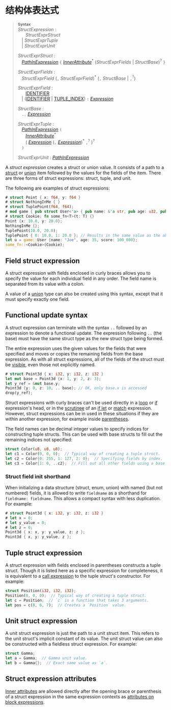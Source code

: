 # 结构体表达式

> **<sup>Syntax</sup>**\
> _StructExpression_ :\
> &nbsp;&nbsp; &nbsp;&nbsp; _StructExprStruct_\
> &nbsp;&nbsp; | _StructExprTuple_\
> &nbsp;&nbsp; | _StructExprUnit_
>
> _StructExprStruct_ :\
> &nbsp;&nbsp; [_PathInExpression_] `{` [_InnerAttribute_]<sup>\*</sup> (_StructExprFields_ | _StructBase_)<sup>?</sup> `}`
>
> _StructExprFields_ :\
> &nbsp;&nbsp; _StructExprField_ (`,` _StructExprField_)<sup>\*</sup> (`,` _StructBase_ | `,`<sup>?</sup>)
>
> _StructExprField_ :\
> &nbsp;&nbsp; &nbsp;&nbsp; [IDENTIFIER]\
> &nbsp;&nbsp; | ([IDENTIFIER] | [TUPLE_INDEX]) `:` [_Expression_]
>
> _StructBase_ :\
> &nbsp;&nbsp; `..` [_Expression_]
>
> _StructExprTuple_ :\
> &nbsp;&nbsp; [_PathInExpression_] `(`\
> &nbsp;&nbsp; &nbsp;&nbsp; [_InnerAttribute_]<sup>\*</sup>\
> &nbsp;&nbsp; &nbsp;&nbsp; ( [_Expression_] (`,` [_Expression_])<sup>\*</sup> `,`<sup>?</sup> )<sup>?</sup>\
> &nbsp;&nbsp; `)`
>
> _StructExprUnit_ : [_PathInExpression_]

A _struct expression_ creates a struct or union value. It consists of a path to a [struct]
or [union] item followed by the values for the fields of the item. There are three forms
of struct expressions: struct, tuple, and unit.

The following are examples of struct expressions:

```rust
# struct Point { x: f64, y: f64 }
# struct NothingInMe { }
# struct TuplePoint(f64, f64);
# mod game { pub struct User<'a> { pub name: &'a str, pub age: u32, pub score: usize } }
# struct Cookie; fn some_fn<T>(t: T) {}
Point {x: 10.0, y: 20.0};
NothingInMe {};
TuplePoint(10.0, 20.0);
TuplePoint { 0: 10.0, 1: 20.0 }; // Results in the same value as the above line
let u = game::User {name: "Joe", age: 35, score: 100_000};
some_fn::<Cookie>(Cookie);
```

## Field struct expression

A struct expression with fields enclosed in curly braces allows you to specify the value
for each individual field in any order. The field name is separated from its value with a
colon.

A value of a [union] type can also be created using this syntax, except that it must
specify exactly one field.

## Functional update syntax

A struct expression can terminate with the syntax `..` followed by an
expression to denote a functional update. The expression following `..` (the
base) must have the same struct type as the new struct type being formed.

The entire expression uses the given values for the fields that were specified
and moves or copies the remaining fields from the base expression. As with all
struct expressions, all of the fields of the struct must be [visible], even
those not explicitly named.

```rust
# struct Point3d { x: i32, y: i32, z: i32 }
let mut base = Point3d {x: 1, y: 2, z: 3};
let y_ref = &mut base.y;
Point3d {y: 0, z: 10, .. base}; // OK, only base.x is accessed
drop(y_ref);
```

Struct expressions with curly braces can't be used directly in a [loop] or [if]
expression's head, or in the [scrutinee] of an [if let] or [match] expression.
However, struct expressions can be in used in these situations if they are
within another expression, for example inside [parentheses].

The field names can be decimal integer values to specify indices for constructing tuple
structs. This can be used with base structs to fill out the remaining indices not
specified:

```rust
struct Color(u8, u8, u8);
let c1 = Color(0, 0, 0);  // Typical way of creating a tuple struct.
let c2 = Color{0: 255, 1: 127, 2: 0};  // Specifying fields by index.
let c3 = Color{1: 0, ..c2};  // Fill out all other fields using a base struct.
```

### Struct field init shorthand

When initializing a data structure (struct, enum, union) with named (but not
numbered) fields, it is allowed to write `fieldname` as a shorthand for
`fieldname: fieldname`. This allows a compact syntax with less duplication.
For example:

```rust
# struct Point3d { x: i32, y: i32, z: i32 }
# let x = 0;
# let y_value = 0;
# let z = 0;
Point3d { x: x, y: y_value, z: z };
Point3d { x, y: y_value, z };
```

## Tuple struct expression

A struct expression with fields enclosed in parentheses constructs a tuple struct. Though
it is listed here as a specific expression for completeness, it is equivalent to a [call
expression] to the tuple struct's constructor. For example:

```rust
struct Position(i32, i32, i32);
Position(0, 0, 0);  // Typical way of creating a tuple struct.
let c = Position;  // `c` is a function that takes 3 arguments.
let pos = c(8, 6, 7);  // Creates a `Position` value.
```

## Unit struct expression

A unit struct expression is just the path to a unit struct item. This refers to the unit
struct's implicit constant of its value. The unit struct value can also be constructed
with a fieldless struct expression. For example:

```rust
struct Gamma;
let a = Gamma;  // Gamma unit value.
let b = Gamma{};  // Exact same value as `a`.
```

## Struct expression attributes

[Inner attributes] are allowed directly after the opening brace or parenthesis
of a struct expression in the same expression contexts as [attributes on block
expressions].

[IDENTIFIER]: identifiers.html
[Inner attributes]: attributes.html
[TUPLE_INDEX]: tokens.html#integer-literals
[_Expression_]: expressions.html
[_InnerAttribute_]: attributes.html
[_PathInExpression_]: paths.html#paths-in-expressions
[attributes on block expressions]: expressions/block-expr.html#attributes-on-block-expressions
[call expression]: expressions/call-expr.html
[if let]: expressions/if-expr.html#if-let-expressions
[if]: expressions/if-expr.html#if-expressions
[loop]: expressions/loop-expr.html
[match]: expressions/match-expr.html
[parentheses]: http://localhost:3000/expressions/grouped-expr.html
[path]: paths.html
[struct]: items/structs.html
[union]: items/unions.html
[visible]: visibility-and-privacy.html
[scrutinee]: glossary.html#scrutinee
